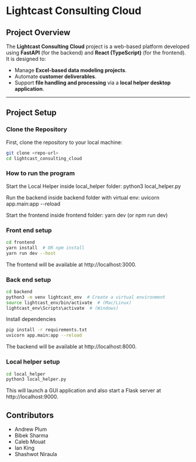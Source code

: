 
# Lightcast Consulting Cloud

## Project Overview
The **Lightcast Consulting Cloud** project is a web-based platform developed using **FastAPI** (for the backend) and **React (TypeScript)** (for the frontend). It is designed to:
- Manage **Excel-based data modeling projects**.
- Automate **customer deliverables**.
- Support **file handling and processing** via a **local helper desktop application**.


---

## Project Setup

### Clone the Repository
First, clone the repository to your local machine:
```bash
git clone <repo-url>
cd lightcast_consulting_cloud
```

### How to run the program

Start the Local Helper inside local_helper folder: python3 local_helper.py

Run the backend inside backend folder with virtual env: uvicorn app.main:app --reload

Start the frontend inside frontend folder: yarn dev (or npm run dev)

### Front end setup

```bash
cd frontend
yarn install  # OR npm install
yarn run dev --host
```

The frontend will be available at http://localhost:3000.


### Back end setup
```bash
cd backend
python3 -m venv lightcast_env  # Create a virtual environment
source lightcast_env/bin/activate  # (Mac/Linux)
lightcast_env\Scripts\activate  # (Windows)
```

Install dependencies

```bash
pip install -r requirements.txt
uvicorn app.main:app --reload
```
The backend will be available at http://localhost:8000.

### Local helper setup
```bash
cd local_helper
python3 local_helper.py
```
This will launch a GUI application and also start a Flask server at http://localhost:9000.

## Contributors
- Andrew Plum
- Bibek Sharma
- Caleb Mouat
- Ian King
- Shashwot Niraula

